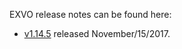 EXVO release notes can be found here:

- [v1.14.5](release-notes/release-notes-1.14.5.md) released November/15/2017.
